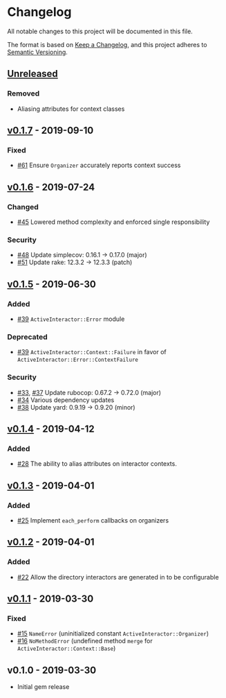 # Changelog

All notable changes to this project will be documented in this file.

The format is based on [Keep a Changelog],
and this project adheres to [Semantic Versioning].

## [Unreleased]

### Removed

- Aliasing attributes for context classes

## [v0.1.7] - 2019-09-10

### Fixed

- [#61] Ensure `Organizer` accurately reports context success

## [v0.1.6] - 2019-07-24

### Changed

- [#45] Lowered method complexity and enforced single responsibility

### Security

- [#48] Update simplecov: 0.16.1 → 0.17.0 (major)
- [#51] Update rake: 12.3.2 → 12.3.3 (patch)

## [v0.1.5] - 2019-06-30

### Added

- [#39] `ActiveInteractor::Error` module

### Deprecated

- [#39] `ActiveInteractor::Context::Failure` in favor of `ActiveInteractor::Error::ContextFailure`

### Security

- [#33], [#37] Update rubocop: 0.67.2 → 0.72.0 (major)
- [#34] Various dependency updates
- [#38] Update yard: 0.9.19 → 0.9.20 (minor)

## [v0.1.4] - 2019-04-12

### Added

- [#28] The ability to alias attributes on interactor contexts.

## [v0.1.3] - 2019-04-01

### Added

- [#25] Implement `each_perform` callbacks on organizers

## [v0.1.2] - 2019-04-01

### Added

- [#22] Allow the directory interactors are generated in to be configurable

## [v0.1.1] - 2019-03-30

### Fixed

- [#15] `NameError` (uninitialized constant `ActiveInteractor::Organizer`)
- [#16] `NoMethodError` (undefined method `merge` for `ActiveInteractor::Context::Base`)

## v0.1.0 - 2019-03-30

- Initial gem release

[Keep a Changelog]: https://keepachangelog.com/en/1.0.0/
[Semantic Versioning]: https://semver.org/spec/v2.0.0.html

<!-- versions -->

[Unreleased]: https://github.com/aaronmallen/activeinteractor/compare/v0.1.7..HEAD
[v0.1.7]: https://github.com/aaronmallen/activeinteractor/compare/v0.1.6...v0.1.7
[v0.1.6]: https://github.com/aaronmallen/activeinteractor/compare/v0.1.5...v0.1.6
[v0.1.5]: https://github.com/aaronmallen/activeinteractor/compare/v0.1.4...v0.1.5
[v0.1.4]: https://github.com/aaronmallen/activeinteractor/compare/v0.1.3...v0.1.4
[v0.1.3]: https://github.com/aaronmallen/activeinteractor/compare/v0.1.2...v0.1.3
[v0.1.2]: https://github.com/aaronmallen/activeinteractor/compare/v0.1.1...v0.1.2
[v0.1.1]: https://github.com/aaronmallen/activeinteractor/compare/v0.1.0...v0.1.1

<!-- pull requests and issues -->

[#15]: https://github.com/aaronmallen/activeinteractor/pull/15
[#16]: https://github.com/aaronmallen/activeinteractor/pull/16
[#22]: https://github.com/aaronmallen/activeinteractor/pull/22
[#25]: https://github.com/aaronmallen/activeinteractor/pull/25
[#28]: https://github.com/aaronmallen/activeinteractor/pull/28
[#33]: https://github.com/aaronmallen/activeinteractor/pull/33
[#34]: https://github.com/aaronmallen/activeinteractor/pull/34
[#37]: https://github.com/aaronmallen/activeinteractor/pull/37
[#38]: https://github.com/aaronmallen/activeinteractor/pull/38
[#39]: https://github.com/aaronmallen/activeinteractor/pull/39
[#45]: https://github.com/aaronmallen/activeinteractor/pull/45
[#48]: https://github.com/aaronmallen/activeinteractor/pull/48
[#51]: https://github.com/aaronmallen/activeinteractor/pull/51
[#61]: https://github.com/aaronmallen/activeinteractor/pull/61
